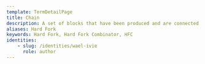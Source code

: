 ```yaml
---
template: TermDetailPage
title: Chain
description: A set of blocks that have been produced and are connected to one another in consecutive order.
aliases: Hard Fork
keywords: Hard Fork, Hard Fork Combinator, HFC
identities: 
    - slug: /identities/wael-ivie
      role: author
---
```

